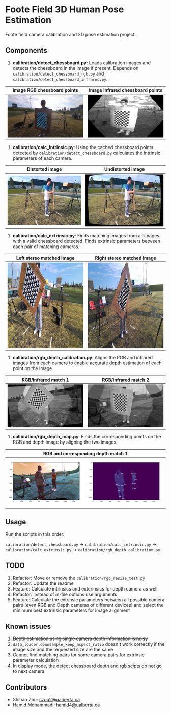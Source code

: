 # Foote Field 3D Human Pose Estimation

Foote field camera calibration and 3D pose estimation project.

## Components

1. **calibration/detect_chessboard.py**: Loads calibration images and detects the chessboard in the image if present. Depends on `calibration/detect_chessboard_rgb.py` and `calibration/detect_chessboard_infrared.py`.

Image RGB chessboard points | Image infrared chessboard points
:-------------------------:|:-------------------------:
![](../README_data/chessboard_rgb.png)  |  ![](../README_data/chessboard_infrared.png)

1. **calibration/calc_intrinsic.py**: Using the cached chessboard points detected by `calibration/detect_chessboard.py` calculates the intrinsic parameters of each camera.

Distorted image | Undistorted image
:-------------------------:|:-------------------------:
![](../README_data/distorted.png)  |  ![](../README_data/undistorted.png)

1. **calibration/calc_extrinsic.py**: Finds matching images from all images with a valid chessboard detected. Finds extrinsic parameters between each pair of matching cameras.

Left stereo matched image | Right stereo matched image
:-------------------------:|:-------------------------:
![](../README_data/left.png)  |  ![](../README_data/right.png)

1. **calibration/rgb_depth_calibration.py**: Aligns the RGB and infrared images from each camera to enable accurate depth estimation of each point on the image.

RGB/infrared match 1 | RGB/infrared match 2
:-------------------------:|:-------------------------:
![](../README_data/align_1.png)  |  ![](../README_data/align_2.png)

1. **calibration/rgb_depth_map.py**: Finds the corresponding points on the RGB and depth image by aligning the two images.

RGB and corresponding depth match 1 |
:-------------------------:|
![](../README_data/depth_map_1.png)  |



## Usage

Run the scripts in this order:

`calibration/detect_chessboard.py` -> `calibration/calc_intrinsic.py` -> `calibration/calc_extrinsic.py` -> `calibration/rgb_depth_calibration.py`


## TODO

1. Refactor: Move or remove the `calibration/rgb_resize_test.py`
1. Refactor: Update the readme
1. Feature: Calculate intrinsics and exterinsics for depth camera as well
1. Refactor: Instead of in-file options use arguments
1. Feature: Calculate the extrinsic parameters between all possible camera pairs (even RGB and Depth cameras of different devices) and select the minimum best extrinsic parameters for image alignment


## Known issues

1. ~~Depth estimation using single camera depth information is noisy~~
1. `data_loader.downsample_keep_aspect_ratio` doesn't work correctly if the image size and the requested size are the same
1. Cannot find matching pairs for some camera pairs for extrinsic parameter calculation
1. In display mode, the detect chessboard depth and rgb scipts do not go to next camera


## Contributors

- Shihao Zou: szou2@ualberta.ca
- Hamid Mohammadi: hamid4@ualberta.ca
